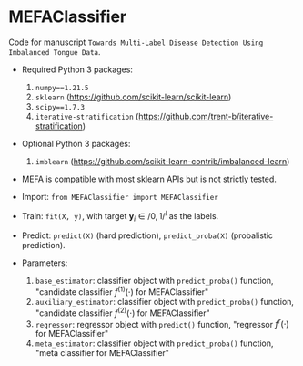 # MEFAClassifier

Code for manuscript `Towards Multi-Label Disease Detection Using Imbalanced Tongue Data`.

* Required Python 3 packages:
    1. `numpy==1.21.5`
    2. `sklearn` (https://github.com/scikit-learn/scikit-learn)
    3. `scipy==1.7.3`
    4. `iterative-stratification` (https://github.com/trent-b/iterative-stratification)

* Optional Python 3 packages: 
    1. `imblearn` (https://github.com/scikit-learn-contrib/imbalanced-learn)

* MEFA is compatible with most sklearn APIs but is not strictly tested.

* Import: `from MEFAClassifier import MEFAClassifier`

* Train: `fit(X, y)`, with target $\textbf{y}_i \in /{0, 1/}^l$ as the labels. 

* Predict: `predict(X)` (hard prediction), `predict_proba(X)` (probalistic prediction).

* Parameters: 
    1. `base_estimator`: classifier object with `predict_proba()` function, "candidate classifier $f^{(1)}(\cdot)$ for MEFAClassifier"
    2. `auxiliary_estimator`: classifier object with `predict_proba()` function, "candidate classifier $f^{(2)}(\cdot)$ for MEFAClassifier"
    3. `regressor`: regressor object with `predict()` function, "regressor $f^{r}(\cdot)$ for MEFAClassifier"
    4. `meta_estimator`: classifier object with `predict_proba()` function, "meta classifier for MEFAClassifier"
